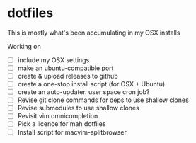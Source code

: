 dotfiles
========

This is mostly what's been accumulating in my OSX installs

Working on 
- [ ] include my OSX settings
- [ ] make an ubuntu-compatible port
- [ ] create & upload releases to github
- [ ] create a one-stop install script (for OSX + Ubuntu)
- [ ] create an auto-updater. user space cron job?
- [ ] Revise git clone commands for deps to use shallow clones
- [ ] Revise submodules to use shallow clones
- [ ] Revisit vim omnicompletion
- [ ] Pick a licence for mah dotfiles
- [ ] Install script for macvim-splitbrowser
